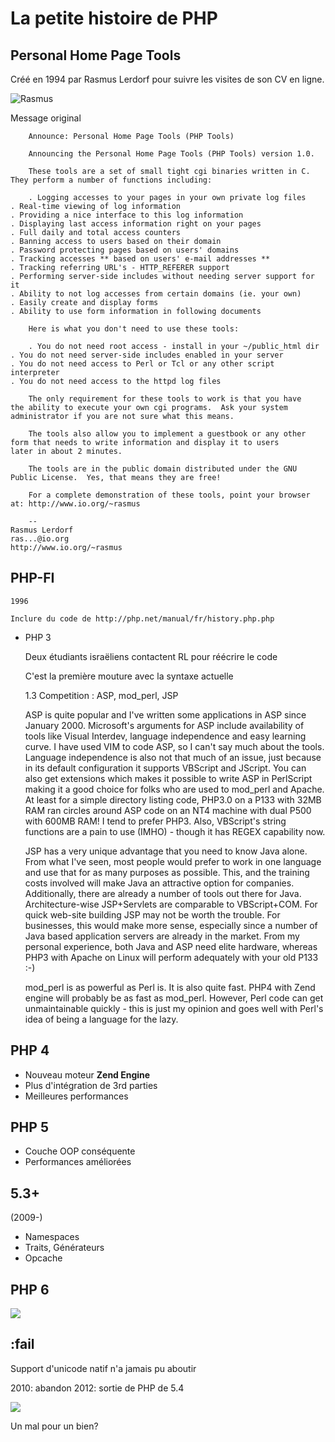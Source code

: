 # La petite histoire de PHP

<!-- .slide: class="page-title" -->



## Personal Home Page Tools

Créé en 1994 par Rasmus Lerdorf pour suivre les visites de son CV en ligne.

![Rasmus](https://upload.wikimedia.org/wikipedia/commons/thumb/3/33/Wikirl.jpg/220px-Wikirl.jpg)

Message original
```
	Announce: Personal Home Page Tools (PHP Tools)

	Announcing the Personal Home Page Tools (PHP Tools) version 1.0.

	These tools are a set of small tight cgi binaries written in C.
They perform a number of functions including:

	. Logging accesses to your pages in your own private log files
. Real-time viewing of log information
. Providing a nice interface to this log information
. Displaying last access information right on your pages
. Full daily and total access counters
. Banning access to users based on their domain
. Password protecting pages based on users' domains
. Tracking accesses ** based on users' e-mail addresses **
. Tracking referring URL's - HTTP_REFERER support
. Performing server-side includes without needing server support for it
. Ability to not log accesses from certain domains (ie. your own)
. Easily create and display forms
. Ability to use form information in following documents

	Here is what you don't need to use these tools:

	. You do not need root access - install in your ~/public_html dir
. You do not need server-side includes enabled in your server
. You do not need access to Perl or Tcl or any other script interpreter
. You do not need access to the httpd log files

	The only requirement for these tools to work is that you have
the ability to execute your own cgi programs.  Ask your system
administrator if you are not sure what this means.

	The tools also allow you to implement a guestbook or any other
form that needs to write information and display it to users
later in about 2 minutes.

	The tools are in the public domain distributed under the GNU
Public License.  Yes, that means they are free!

	For a complete demonstration of these tools, point your browser
at: http://www.io.org/~rasmus

	--
Rasmus Lerdorf
ras...@io.org
http://www.io.org/~rasmus

```



## PHP-FI

	1996

	Inclure du code de http://php.net/manual/fr/history.php.php
* PHP 3

	Deux étudiants israëliens contactent RL pour réécrire le code

	C'est la première mouture avec la syntaxe actuelle

	

	1.3 Competition : ASP, mod_perl, JSP

	ASP is quite popular and I've written some applications in ASP since January 2000. Microsoft's arguments for ASP include availability of tools like Visual Interdev, language independence and easy learning curve. I have used VIM to code ASP, so I can't say much about the tools. Language independence is also not that much of an issue, just because in its default configuration it supports VBScript and JScript. You can also get extensions which makes it possible to write ASP in PerlScript making it a good choice for folks who are used to mod_perl and Apache. At least for a simple directory listing code, PHP3.0 on a P133 with 32MB RAM ran circles around ASP code on an NT4 machine with dual P500 with 600MB RAM! I tend to prefer PHP3. Also, VBScript's string functions are a pain to use (IMHO) - though it has REGEX capability now.

	JSP has a very unique advantage that you need to know Java alone. From what I've seen, most people would prefer to work in one language and use that for as many purposes as possible. This, and the training costs involved will make Java an attractive option for companies. Additionally, there are already a number of tools out there for Java. Architecture-wise JSP+Servlets are comparable to VBScript+COM. For quick web-site building JSP may not be worth the trouble. For businesses, this would make more sense, especially since a number of Java based application servers are already in the market. From my personal experience, both Java and ASP need elite hardware, whereas PHP3 with Apache on Linux will perform adequately with your old P133 :-)

	mod_perl is as powerful as Perl is. It is also quite fast. PHP4 with Zend engine will probably be as fast as mod_perl. However, Perl code can get unmaintainable quickly - this is just my opinion and goes well with Perl's idea of being a language for the lazy.



## PHP 4

* Nouveau moteur **Zend Engine**
* Plus d'intégration de 3rd parties
* Meilleures performances



## PHP 5

* Couche OOP conséquente
* Performances améliorées

## 5.3+ 

(2009-)

* Namespaces
* Traits, Générateurs
* Opcache



## PHP 6

![](https://i.ytimg.com/vi/KXSJNBGUH_o/maxresdefault.jpg)



## :fail

Support d'unicode natif n'a jamais pu aboutir

2010: abandon
2012: sortie de PHP de 5.4

![](https://images-na.ssl-images-amazon.com/images/I/51IhWpS3%2BkL._AC_UL320_SR254,320_.jpg)

Un mal pour un bien?

